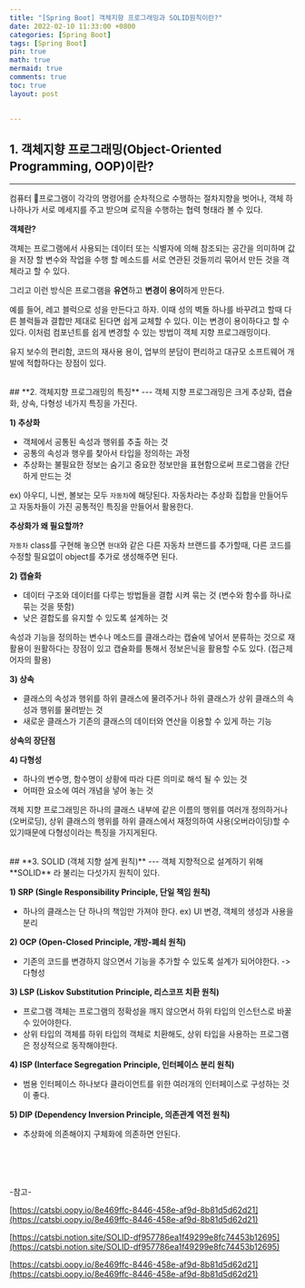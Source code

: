 ```yaml
---
title: "[Spring Boot] 객체지향 프로그래밍과 SOLID원칙이란?"
date: 2022-02-10 11:33:00 +0800
categories: [Spring Boot]
tags: [Spring Boot]
pin: true
math: true
mermaid: true
comments: true
toc: true
layout: post

  
---
```

## **1. 객체지향 프로그래밍(Object-Oriented Programming, OOP)이란?**
---
컴퓨터 프로그램이 각각의 명령어를 순차적으로 수행하는 절차지향을 벗어나, 객체 하나하나가 서로 메세지를 주고 받으며 로직을 수행하는 협력 형태라 볼 수 있다.

**객체란?**

객체는 프로그램에서 사용되는 데이터 또는 식별자에 의해 참조되는 공간을 의미하며 값을 저장 할 변수와 작업을 수행 할 메소드를 서로 연관된 것들끼리 묶어서 만든 것을 객체라고 할 수 있다.

그리고 이런 방식은 프로그램을  **유연**하고  **변경이 용이**하게 만든다.

예를 들어, 레고 블럭으로 성을 만든다고 하자. 이때 성의 벽돌 하나를 바꾸려고 할때 다른 블럭들과 결합만 제대로 된다면 쉽게 교체할 수 있다. 이는 변경이 용이하다고 할 수 있다. 이처럼 컴포넌트를 쉽게 변경할 수 있는 방법이 객체 지향 프로그래밍이다.

유지 보수의 편리함, 코드의 재사용 용이, 업부의 분담이 편리하고 대규모 소프트웨어 개발에 적합하다는 장점이 있다.

<br>
## **2. 객체지향 프로그래밍의 특징**
---
객체 지향 프로그래밍은 크게 추상화, 캡슐화, 상속, 다형성 네가지 특징을 가진다.

**1) 추상화**

-   객체에서 공통된 속성과 행위를 추출 하는 것
-   공통의 속성과 행우를 찾아서 타입을 정의하는 과정
-   추상화는 불필요한 정보는 숨기고 중요한 정보만을 표현함으로써 프로그램을 간단하게 만드는 것

ex) 아우디, 니싼, 볼보는 모두 `자동차`에 해당된다. 자동차라는 추상화 집합을 만들어두고 자동차들이 가진 공통적인 특징을 만들어서 활용한다.

**추상화가 왜 필요할까?**

`자동차` class를 구현해 놓으면 `현대`와 같은 다른 자동차 브랜드를 추가할때, 다른 코드를 수정할 필요없이 object를 추가로 생성해주면 된다.

**2) 캡슐화**

-   데이터 구조와 데이터를 다루는 방법들을 결합 시켜 묶는 것 (변수와 함수를 하나로 묶는 것을 뜻함)
-   낮은 결합도를 유지할 수 있도록 설계하는 것

속성과 기능을 정의하는 변수나 메소드를 클래스라는 캡슐에 넣어서 분류하는 것으로 재활용이 원활하다는 장점이 있고 캡슐화를 통해서 정보은닉을 활용할 수도 있다. (접근제어자의 활용)

**3) 상속**

-   클래스의 속성과 행위를 하위 클래스에 물려주거나 하위 클래스가 상위 클래스의 속성과 행위를 물려받는 것
-   새로운 클래스가 기존의 클래스의 데이터와 연산을 이용할 수 있게 하는 기능

**상속의 장단점**


**4) 다형성**

-   하나의 변수명, 함수명이 상황에 따라 다른 의미로 해석 될 수 있는 것
-   어떠한 요소에 여러 개념을 넣어 놓는 것

객체 지향 프로그래밍은 하나의 클래스 내부에 같은 이름의 행위를 여러개 정의하거나(오버로딩), 상위 클래스의 행위를 하위 클래스에서 재정의하여 사용(오버라이딩)할 수 있기때문에 다형성이라는 특징을 가지게된다.

<br>
## **3. SOLID (객체 지향 설계 원칙)**
---
객체 지향적으로 설계하기 위해  **SOLID**  라 불리는 다섯가지 원칙이 있다.

**1) SRP (Single Responsibility Principle, 단일 책임 원칙)**

-   하나의 클래스는 단 하나의 책임만 가져야 한다. ex) UI 변경, 객체의 생성과 사용을 분리

**2) OCP (Open-Closed Principle, 개방-폐쇠 원칙)**

-   기존의 코드를 변경하지 않으면서 기능을 추가할 수 있도록 설계가 되어야한다. -> 다형성

**3) LSP (Liskov Substitution Principle, 리스코프 치환 원칙)**

-   프로그램 객체는 프로그램의 정확성을 깨지 않으면서 하위 타입의 인스턴스로 바꿀 수 있어야한다.
-   상위 타입의 객체를 하위 타입의 객체로 치환해도, 상위 타입을 사용하는 프로그램은 정상적으로 동작해야한다.

**4) ISP (Interface Segregation Principle, 인터페이스 분리 원칙)**

-   범용 인터페이스 하나보다 클라이언트를 위한 여러개의 인터페이스로 구성하는 것이 좋다.

**5) DIP (Dependency Inversion Principle, 의존관계 역전 원칙)**

-   추상화에 의존해야지 구체화에 의존하면 안된다.

<br>
<br>
<br>
<br>
-참고-

[https://catsbi.oopy.io/8e469ffc-8446-458e-af9d-8b81d5d62d21](https://catsbi.oopy.io/8e469ffc-8446-458e-af9d-8b81d5d62d21)

[https://catsbi.notion.site/SOLID-df957786ea1f49299e8fc74453b12695](https://catsbi.notion.site/SOLID-df957786ea1f49299e8fc74453b12695)

[https://catsbi.oopy.io/8e469ffc-8446-458e-af9d-8b81d5d62d21](https://catsbi.oopy.io/8e469ffc-8446-458e-af9d-8b81d5d62d21)
